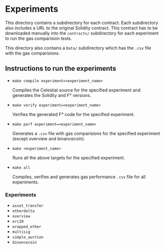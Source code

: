 # Experiments

This directory contains a subdirectory for each contract. Each subdirectory also includes a URL to the original Solidity contract. This contract has to be downloaded manually into the `contracts/` subdirectory for each experiment to run the gas comparision tests.

This directory also contains a `Data/` subdirectory which has the `.csv` file with the gas comparisions.

## Instructions to run the experiments

* `make compile experiment=<experiment_name>`

    Compiles the Celestial source for the specified experiment and generates the Solidity and F* versions.

* `make verify experiment=<experiment_name>`

    Verifies the generated F* code for the specified experiment.

* `make perf experiment=<experiment_name>`

    Generates a `.csv` file with gas comparisions for the specified experiment (except overview and binancecoin).

* `make <experiment_name>`

    Runs all the above targets for the specified experiment.

* `make all`

    Compiles, verifies and generates gas performance `.csv` file for all experiments.


### Experiments

- `asset_transfer`
- `etherdelta`
- `overview`
- `erc20`
- `wrapped_ether`
- `multisig`
- `simple_auction`
- `binancecoin`